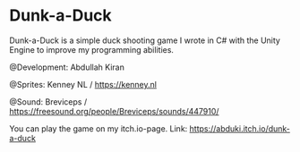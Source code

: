 # Dunk-a-Duck

Dunk-a-Duck is a simple duck shooting game I wrote in C# with the Unity Engine to improve my programming abilities.

@Development: Abdullah Kiran

@Sprites: Kenney NL / https://kenney.nl

@Sound: Breviceps / https://freesound.org/people/Breviceps/sounds/447910/

You can play the game on my itch.io-page.
Link: https://abduki.itch.io/dunk-a-duck
